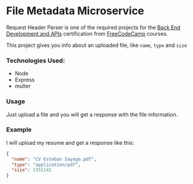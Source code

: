 # File Metadata Microservice

Request Header Parser is one of the required projects for the [Back End Development and APIs](https://www.freecodecamp.org/learn/back-end-development-and-apis/) certification from [FreeCodeCamp](https://www.freecodecamp.org/learn) courses.

This project gives you info about an uploaded file, like `name`, `type` and `size`

### Technologies Used:

- Node
- Express
- multer

### Usage

Just upload a file and you will get a response with the file information.

### Example

I will upload my resume and get a response like this:

```json
{
  "name": "CV Esteban Sayago.pdf",
  "type": "application/pdf",
  "size": 1351142
}
```
